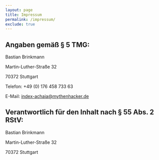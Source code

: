```yaml
---
layout: page
title: Impressum
permalink: /impressum/
exclude: true
---
```


## Angaben gemäß § 5 TMG:

Bastian Brinkmann

Martin-Luther-Straße 32

70372 Stuttgart

Telefon: +49 (0) 176 458 733 63

E-Mail: <a href="mailto:index-achaia@mythenhacker.de">index-achaia@mythenhacker.de</a>

## Verantwortlich für den Inhalt nach § 55 Abs. 2 RStV:

Bastian Brinkmann

Martin-Luther-Straße 32

70372 Stuttgart
